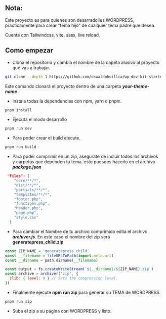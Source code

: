 ## Nota:

Este proyecto es para quienes son desarradolles WORDPRESS, practicamente para crear "tema hijo" de cualquier tema padre que desea.

Cuenta con Tailwindcss, vite, sass, live reload.

## Como empezar

- Clona el repositorio y cambia el nombre de la capeta alusivo al proyecto que vas a trabajar.

```bash
git clone --depth 1 https://github.com/oswaldohuillca/wp-dev-kit-started.git your-theme-name
```
Este comando clonará el proyecto dentro de una carpeta ***your-theme-name***

- Instala todas la dependencias con npm, yarn o pnpm.

```bash
pnpm install
```

- Ejecuta el modo desarrollo

```bash
pnpm run dev
```

- Para poder crear el build ejecute.

```bash
pnpm run build
```

- Para poder comprimir en un zip, asegurate de incluir todos los archivos y carpetas que dependen tu tema.
esto  puesdes hacerlo en el archivo ***package.json***

```json
 "files": [
    "core/**/*",
    "dist/**/*",
    "partials/**/*",
    "templates/**/*",
    "footer.php",
    "functions.php",
    "header.php",
    "page.php",
    "style.css"
  ]
```
- Para cambiar el Nombre de tu archivo comprimido edita el archivo ***archiver.js***. En este caso el nombre del zip será **generatepress_child.zip**

```js
const ZIP_NAME = 'generatepress_child'
const __filename = fileURLToPath(import.meta.url)
const __dirname = path.dirname(__filename)

const output = fs.createWriteStream(`${__dirname}/${ZIP_NAME}.zip`)
const archive = archiver('zip', {
  zlib: { level: 9 } // Sets the compression level.
})
```

- Finalmente ejecute **npm run zip** para generar su TEMA de WORDPRESS.

```bash
pnpm run zip
```
- Suba el zip a su página con WORDPRESS y listo.
